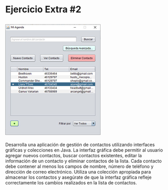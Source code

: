 # Ejercicio Extra #2 
## ![sample pic](https://github.com/overg3/Guia_02_Extra02/blob/main/src/samplePic.jpg?raw=true)

Desarrolla una aplicación de gestión de contactos utilizando interfaces gráficas y colecciones en
Java. La interfaz gráfica debe permitir al usuario agregar nuevos contactos, buscar contactos
existentes, editar la información de un contacto y eliminar contactos de la lista. Cada contacto
debe contener al menos los campos de nombre, número de teléfono y dirección de correo
electrónico. Utiliza una colección apropiada para almacenar los contactos y asegúrate de que la
interfaz gráfica refleje correctamente los cambios realizados en la lista de contactos.
